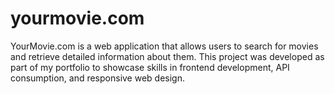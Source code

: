 # yourmovie.com
YourMovie.com is a web application that allows users to search for movies and retrieve detailed information about them. This project was developed as part of my portfolio to showcase skills in frontend development, API consumption, and responsive web design.
